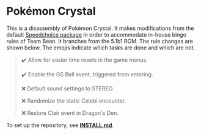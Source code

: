 # Pokémon Crystal

This is a disassembly of Pokémon Crystal. It makes modifications from the default [Speedchoice package](https://github.com/Dabomstew/pokecrystal-speedchoice) in order to accommodate in-house bingo rules of Team Bean. It branches from the 5.1b1 ROM. The rule changes are shown below. The emojis indicate which tasks are done and which are not.

> ✔️ Allow for easier time resets in the game menus.
>
> ✔️ Enable the GS Ball event, triggered from entering.
>
> ❌ Default sound settings to STEREO.
>
> ❌ Randomize the static Celebi encounter.
>
> ❌ Restore Clair event in Dragon's Den.

To set up the repository, see [**INSTALL.md**](INSTALL.md).
